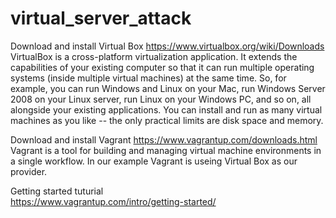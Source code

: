 # virtual_server_attack

Download and install Virtual Box https://www.virtualbox.org/wiki/Downloads  
VirtualBox is a cross-platform virtualization application. It extends the capabilities of your existing computer so that it can run multiple operating systems (inside multiple virtual machines) at the same time. So, for example, you can run Windows and Linux on your Mac, run Windows Server 2008 on your Linux server, run Linux on your Windows PC, and so on, all alongside your existing applications. You can install and run as many virtual machines as you like -- the only practical limits are disk space and memory.  

Download and install Vagrant https://www.vagrantup.com/downloads.html  
Vagrant is a tool for building and managing virtual machine environments in a single workflow. In our example Vagrant is useing Virtual Box as our provider.  

Getting started tuturial  
https://www.vagrantup.com/intro/getting-started/  
